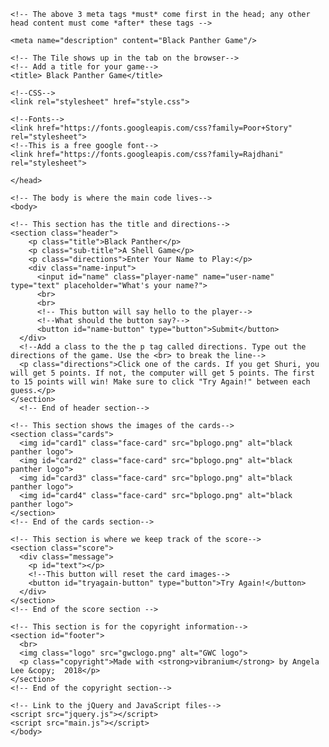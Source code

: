 <!--HTML always starts with this "HEAD" code-->
<!DOCTYPE html>
<!--Set the language to English-->
<html lang="en">
    <head>
   <!--META TAGS-->
   <!-- META here means data about data - so information about the code-->
    <meta charset="utf-8"><!--Characters we are using-->
    <meta http-equiv="X-UA-Compatible" content="IE=edge"><!--What is visible-->
    <meta name="viewport" content="width=device-width, initial-scale=1">

    <!-- The above 3 meta tags *must* come first in the head; any other head content must come *after* these tags -->

    <meta name="description" content="Black Panther Game"/>

    <!-- The Tile shows up in the tab on the browser-->
    <!-- Add a title for your game-->
    <title> Black Panther Game</title>

    <!--CSS-->
    <link rel="stylesheet" href="style.css">

    <!--Fonts-->
    <link href="https://fonts.googleapis.com/css?family=Poor+Story" rel="stylesheet">
    <!--This is a free google font-->
    <link href="https://fonts.googleapis.com/css?family=Rajdhani" rel="stylesheet">

    </head>

    <!-- The body is where the main code lives-->
    <body>

    <!-- This section has the title and directions-->
    <section class="header">
        <p class="title">Black Panther</p>
        <p class="sub-title">A Shell Game</p>
        <p class="directions">Enter Your Name to Play:</p>
        <div class="name-input">
          <input id="name" class="player-name" name="user-name" type="text" placeholder="What's your name?">
          <br>
          <br>
          <!-- This button will say hello to the player-->
          <!--What should the button say?-->
          <button id="name-button" type="button">Submit</button>
      </div>
      <!--Add a class to the the p tag called directions. Type out the directions of the game. Use the <br> to break the line-->
      <p class="directions">Click one of the cards. If you get Shuri, you will get 5 points. If not, the computer will get 5 points. The first to 15 points will win! Make sure to click "Try Again!" between each guess.</p>
    </section>
      <!-- End of header section-->

    <!-- This section shows the images of the cards-->
    <section class="cards">
      <img id="card1" class="face-card" src="bplogo.png" alt="black panther logo">
      <img id="card2" class="face-card" src="bplogo.png" alt="black panther logo">
      <img id="card3" class="face-card" src="bplogo.png" alt="black panther logo">
      <img id="card4" class="face-card" src="bplogo.png" alt="black panther logo">
    </section>
    <!-- End of the cards section-->

    <!-- This section is where we keep track of the score-->
    <section class="score">
      <div class="message">
        <p id="text"></p>
        <!--This button will reset the card images-->
        <button id="tryagain-button" type="button">Try Again!</button>
      </div>
    </section>
    <!-- End of the score section -->

    <!-- This section is for the copyright information-->
    <section id="footer">
      <br>
      <img class="logo" src="gwclogo.png" alt="GWC logo">
      <p class="copyright">Made with <strong>vibranium</strong> by Angela Lee &copy;  2018</p>
    </section>
    <!-- End of the copyright section-->

    <!-- Link to the jQuery and JavaScript files-->
    <script src="jquery.js"></script>
    <script src="main.js"></script>
    </body>
  <!-- end of Body-->
</html>
<!-- end of document-->

